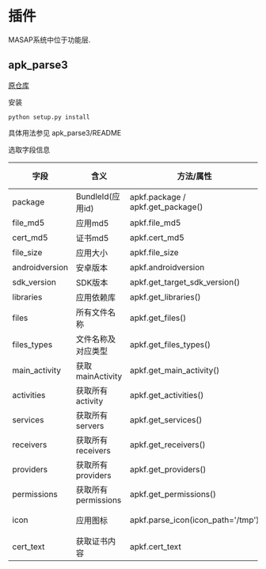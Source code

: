 # 插件

MASAP系统中位于功能层.

## apk_parse3

[原仓库](https://github.com/itomsu/apk_parse3)

安装
```
python setup.py install
```

具体用法参见 apk_parse3/README

选取字段信息

| 字段           | 含义                | 方法/属性                         | 返回类型(Python) |
| -------------- | ------------------- | --------------------------------- | ---------------- |
| package        | BundleId(应用id)    | apkf.package / apkf.get_package() | str              |
| file_md5       | 应用md5             | apkf.file_md5                     | str              |
| cert_md5       | 证书md5             | apkf.cert_md5                     | str              |
| file_size      | 应用大小            | apkf.file_size                    | int              |
| androidversion | 安卓版本            | apkf.androidversion               | dict             |
| sdk_version    | SDK版本             | apkf.get_target_sdk_version()     | int              |
| libraries      | 应用依赖库          | apkf.get_libraries()              | list             |
| files          | 所有文件名称        | apkf.get_files()                  | list             |
| files_types    | 文件名称及对应类型  | apkf.get_files_types()            | dict             |
| main_activity  | 获取mainActivity    | apkf.get_main_activity()          | str              |
| activities     | 获取所有activity    | apkf.get_activities()             | list             |
| services       | 获取所有servers     | apkf.get_services()               | list             |
| receivers      | 获取所有receivers   | apkf.get_receivers()              | list             |
| providers      | 获取所有providers   | apkf.get_providers()              | list             |
| permissions    | 获取所有permissions | apkf.get_permissions()            | list             |
| icon           | 应用图标            | apkf.parse_icon(icon_path='/tmp') | 存如指定目录     |
| cert_text      | 获取证书内容        | apkf.cert_text                    |                  |
